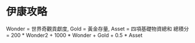 <h1>伊康攻略</h1>

Wonder = 世界奇觀貢獻度, Gold = 黃金存量, Asset = 四項基礎物資總和
總積分 = 200 * Wonder2 + 1000 * Wonder + Gold + 0.5 * Asset
